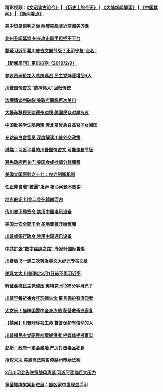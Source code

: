 #### 精彩视频：[《文昭谈古论今》](http://45.76.195.252/wenzhao) | [《历史上的今天》](http://45.76.195.252/today-in-history) | [《大陆新闻解读》](http://45.76.195.252/ntdtv-comedy) | [《中国禁闻》](http://45.76.195.252/ntdtv-news) | [《新闻看点》](http://45.76.195.252/news-insight) 

 #### [美中贸易谈判之际 两艘美舰驶近南海美济礁](../pages/prog203/a102509207.md?t=02120331?t=02120031?t=02112131?t=02111831?t=02111531?t=02111330) 

#### [弗州丑闻延烧 州长攻击副手但拒不下台](../pages/prog203/a102509184.md?t=02120331?t=02120031?t=02112131?t=02111831?t=02111531?t=02111330) 

#### [蒙蔽习近平看川普咨文删节版？王沪宁被“点名”](../pages/prog203/a102509044.md?t=02120331?t=02120031?t=02112131?t=02111831?t=02111531?t=02111330) 

#### [【新闻周刊】第666期（2019/2/9）](../pages/prog203/a102508925.md?t=02120331?t=02120031?t=02112131?t=02111831?t=02111531?t=02111330) 

#### [参议员沃伦加入总统选战 民主党阵营增至9人](../pages/prog203/a102508944.md?t=02120331?t=02120031?t=02112131?t=02111831?t=02111531?t=02111330) 

#### [川普国情咨文“选择伟大”回归传统](../pages/prog203/a102508872.md?t=02120331?t=02120031?t=02112131?t=02111831?t=02111531?t=02111330) 

#### [边境墙谈判破裂 美政府面临再次关门](../pages/prog203/a102508879.md?t=02120331?t=02120031?t=02112131?t=02111831?t=02111531?t=02111330) 

#### [大篷车移民到达德州边境 美国民众对岸抗议](../pages/prog203/a102508719.md?t=02120331?t=02120031?t=02112131?t=02111831?t=02111531?t=02111330) 

#### [中国赴美学生陷两难 传北京曾急召高官子女回国](../pages/prog203/a102508606.md?t=02120331?t=02120031?t=02112131?t=02111831?t=02111531?t=02111330) 

#### [专访前白宫官员 深度解读川普外交政策](../pages/prog203/a102508562.md?t=02120331?t=02120031?t=02112131?t=02111831?t=02111531?t=02111330) 

#### [港媒：习近平看的川普国情咨文 可能是删节版](../pages/prog203/a102508439.md?t=02120331?t=02120031?t=02112131?t=02111831?t=02111531?t=02111330) 

#### [避免政府再关门 美国会或批部分修墙费](../pages/prog203/a102508354.md?t=02120331?t=02120031?t=02112131?t=02111831?t=02111531?t=02111330) 

#### [美国立国原则之十七：权力制衡机制](../pages/prog203/a102508088.md?t=02120331?t=02120031?t=02112131?t=02111831?t=02111531?t=02111330) 

#### [任正非自曝“被逼”发声  核心问题不敢讲](../pages/prog203/a102507948.md?t=02120331?t=02120031?t=02112131?t=02111831?t=02111531?t=02111330) 

#### [地点敲定 川金二会在越南河内](../pages/prog203/a102507941.md?t=02120331?t=02120031?t=02112131?t=02111831?t=02111531?t=02111330) 

#### [传川普下周签令 禁用中国电讯设备](../pages/prog203/a102507868.md?t=02120331?t=02120031?t=02112131?t=02111831?t=02111531?t=02111330) 

#### [美国土安全部下令 圣地亚哥开始筑墙](../pages/prog203/a102507861.md?t=02120331?t=02120031?t=02112131?t=02111831?t=02111531?t=02111330) 

#### [川普或签行政令 禁用中国通讯设备](../pages/prog203/a102507770.md?t=02120331?t=02120031?t=02112131?t=02111831?t=02111531?t=02111330) 

#### [中共扩张“数字丝绸之路” 专家吁国际警惕](../pages/prog203/a102507785.md?t=02120331?t=02120031?t=02112131?t=02111831?t=02111531?t=02111330) 

#### [川普脸书一连三次转发英文大纪元专栏文章](../pages/prog203/a102507765.md?t=02120331?t=02120031?t=02112131?t=02111831?t=02111531?t=02111330) 

#### [差异太大 川普确定3月1日前不见习近平](../pages/prog203/a102507743.md?t=02120331?t=02120031?t=02112131?t=02111831?t=02111531?t=02111330) 

#### [听证会抗民主党施压 惠特克:你的5分钟用光了](../pages/prog203/a102507688.md?t=02120331?t=02120031?t=02112131?t=02111831?t=02111531?t=02111330) 

#### [川普早餐祈祷会吁珍视生命 誓言保护有信仰者](../pages/prog203/a102507681.md?t=02120331?t=02120031?t=02112131?t=02111831?t=02111531?t=02111330) 

#### [太贪玩！猫咪困雪中全身冻结 获营救奇迹康复](../pages/prog203/a102507647.md?t=02120331?t=02120031?t=02112131?t=02111831?t=02111531?t=02111330) 

#### [【禁闻】川普吁珍视生命 誓言保护有信仰的人](../pages/prog203/a102507701.md?t=02120331?t=02120031?t=02112131?t=02111831?t=02111531?t=02111330) 

#### [川普揭民主党晤黑档案提供者 抨媒体拒报事实](../pages/prog203/a102507602.md?t=02120331?t=02120031?t=02112131?t=02111831?t=02111531?t=02111330) 

#### [彭斯：政府一定会建墙 严厉打击毒品犯罪](../pages/prog203/a102507554.md?t=02120331?t=02120031?t=02112131?t=02111831?t=02111531?t=02111330) 

#### [授权未决 美最高法院暂停路州堕胎法案](../pages/prog203/a102507547.md?t=02120331?t=02120031?t=02112131?t=02111831?t=02111531?t=02111330) 

#### [2月川习会告吹贸战风声紧 习近平面临巨大压力](../pages/prog203/a102507521.md?t=02120331?t=02120031?t=02112131?t=02111831?t=02111531?t=02111330) 

#### [章莹颖绑架案新进展︰疑凶家中发现血手印](../pages/prog203/a102507282.md?t=02120331?t=02120031?t=02112131?t=02111831?t=02111531?t=02111330) 

